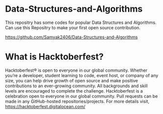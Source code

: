 # Data-Structures-and-Algorithms
This repositry has some codes for popular Data Structures and Algorithms.
Can use this Repositry to make your first open source contribution. 

https://github.com/Samyak2406/Data-Structures-and-Algorithms

# What is Hacktoberfest?
Hacktoberfest® is open to everyone in our global community. Whether you’re a developer, student learning to code, event host, or company of any size, you can help drive growth of open source and make positive contributions to an ever-growing community. All backgrounds and skill levels are encouraged to complete the challenge. 
Hacktoberfest is a celebration open to everyone in our global community.
Pull requests can be made in any GitHub-hosted repositories/projects.
For more details visit, https://hacktoberfest.digitalocean.com/
